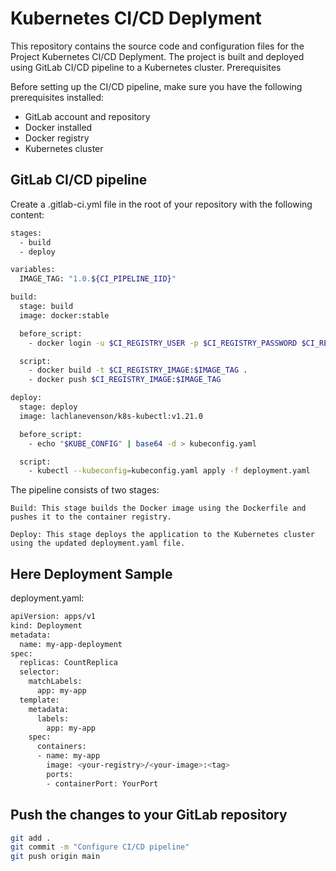 # Kubernetes CI/CD Deplyment
This repository contains the source code and configuration files for the Project Kubernetes CI/CD Deplyment. The project is built and deployed using GitLab CI/CD pipeline to a Kubernetes cluster.
Prerequisites

Before setting up the CI/CD pipeline, make sure you have the following prerequisites installed:

- GitLab account and repository
- Docker installed
- Docker registry
- Kubernetes cluster

## GitLab CI/CD pipeline
Create a .gitlab-ci.yml file in the root of your repository with the following content:

```bash
stages:
  - build
  - deploy

variables:
  IMAGE_TAG: "1.0.${CI_PIPELINE_IID}"

build:
  stage: build
  image: docker:stable

  before_script:
    - docker login -u $CI_REGISTRY_USER -p $CI_REGISTRY_PASSWORD $CI_REGISTRY

  script:
    - docker build -t $CI_REGISTRY_IMAGE:$IMAGE_TAG .
    - docker push $CI_REGISTRY_IMAGE:$IMAGE_TAG

deploy:
  stage: deploy
  image: lachlanevenson/k8s-kubectl:v1.21.0

  before_script:
    - echo "$KUBE_CONFIG" | base64 -d > kubeconfig.yaml

  script:
    - kubectl --kubeconfig=kubeconfig.yaml apply -f deployment.yaml
```
The pipeline consists of two stages:

    Build: This stage builds the Docker image using the Dockerfile and pushes it to the container registry.

    Deploy: This stage deploys the application to the Kubernetes cluster using the updated deployment.yaml file.

## Here Deployment Sample

deployment.yaml:
```bash
apiVersion: apps/v1
kind: Deployment
metadata:
  name: my-app-deployment
spec:
  replicas: CountReplica
  selector:
    matchLabels:
      app: my-app
  template:
    metadata:
      labels:
        app: my-app
    spec:
      containers:
      - name: my-app
        image: <your-registry>/<your-image>:<tag>
        ports:
        - containerPort: YourPort
```

## Push the changes to your GitLab repository
```bash
git add .
git commit -m "Configure CI/CD pipeline"
git push origin main
```

